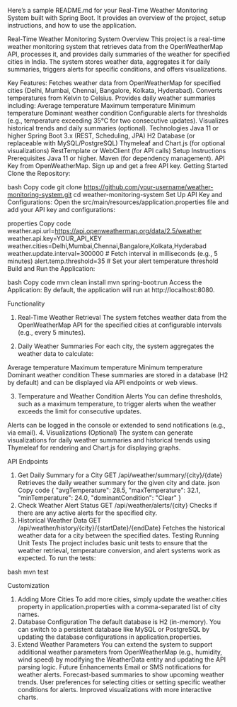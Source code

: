 Here’s a sample README.md for your Real-Time Weather Monitoring System built with Spring Boot. It provides an overview of the project, setup instructions, and how to use the application.

Real-Time Weather Monitoring System
Overview
This project is a real-time weather monitoring system that retrieves data from the OpenWeatherMap API, processes it, and provides daily summaries of the weather for specified cities in India. The system stores weather data, aggregates it for daily summaries, triggers alerts for specific conditions, and offers visualizations.

Key Features:
Fetches weather data from OpenWeatherMap for specified cities (Delhi, Mumbai, Chennai, Bangalore, Kolkata, Hyderabad).
Converts temperatures from Kelvin to Celsius.
Provides daily weather summaries including:
Average temperature
Maximum temperature
Minimum temperature
Dominant weather condition
Configurable alerts for thresholds (e.g., temperature exceeding 35°C for two consecutive updates).
Visualizes historical trends and daily summaries (optional).
Technologies
Java 11 or higher
Spring Boot 3.x (REST, Scheduling, JPA)
H2 Database (or replaceable with MySQL/PostgreSQL)
Thymeleaf and Chart.js (for optional visualizations)
RestTemplate or WebClient (for API calls)
Setup Instructions
Prerequisites
Java 11 or higher.
Maven (for dependency management).
API Key from OpenWeatherMap.
Sign up and get a free API key.
Getting Started
Clone the Repository:

bash
Copy code
git clone https://github.com/your-username/weather-monitoring-system.git
cd weather-monitoring-system
Set Up API Key and Configurations: Open the src/main/resources/application.properties file and add your API key and configurations:

properties
Copy code
weather.api.url=https://api.openweathermap.org/data/2.5/weather
weather.api.key=YOUR_API_KEY
weather.cities=Delhi,Mumbai,Chennai,Bangalore,Kolkata,Hyderabad
weather.update.interval=300000  # Fetch interval in milliseconds (e.g., 5 minutes)
alert.temp.threshold=35  # Set your alert temperature threshold
Build and Run the Application:

bash
Copy code
mvn clean install
mvn spring-boot:run
Access the Application: By default, the application will run at http://localhost:8080.

Functionality
1. Real-Time Weather Retrieval
The system fetches weather data from the OpenWeatherMap API for the specified cities at configurable intervals (e.g., every 5 minutes).

2. Daily Weather Summaries
For each city, the system aggregates the weather data to calculate:

Average temperature
Maximum temperature
Minimum temperature
Dominant weather condition
These summaries are stored in a database (H2 by default) and can be displayed via API endpoints or web views.

3. Temperature and Weather Condition Alerts
You can define thresholds, such as a maximum temperature, to trigger alerts when the weather exceeds the limit for consecutive updates.

Alerts can be logged in the console or extended to send notifications (e.g., via email).
4. Visualizations (Optional)
The system can generate visualizations for daily weather summaries and historical trends using Thymeleaf for rendering and Chart.js for displaying graphs.

API Endpoints
1. Get Daily Summary for a City
GET /api/weather/summary/{city}/{date}
Retrieves the daily weather summary for the given city and date.
json
Copy code
{
  "avgTemperature": 28.5,
  "maxTemperature": 32.1,
  "minTemperature": 24.0,
  "dominantCondition": "Clear"
}
2. Check Weather Alert Status
GET /api/weather/alerts/{city}
Checks if there are any active alerts for the specified city.
3. Historical Weather Data
GET /api/weather/history/{city}/{startDate}/{endDate}
Fetches the historical weather data for a city between the specified dates.
Testing
Running Unit Tests
The project includes basic unit tests to ensure that the weather retrieval, temperature conversion, and alert systems work as expected. To run the tests:

bash
mvn test

Customization
1. Adding More Cities
To add more cities, simply update the weather.cities property in application.properties with a comma-separated list of city names.
2. Database Configuration
The default database is H2 (in-memory). You can switch to a persistent database like MySQL or PostgreSQL by updating the database configurations in application.properties.
3. Extend Weather Parameters
You can extend the system to support additional weather parameters from OpenWeatherMap (e.g., humidity, wind speed) by modifying the WeatherData entity and updating the API parsing logic.
Future Enhancements
Email or SMS notifications for weather alerts.
Forecast-based summaries to show upcoming weather trends.
User preferences for selecting cities or setting specific weather conditions for alerts.
Improved visualizations with more interactive charts.
